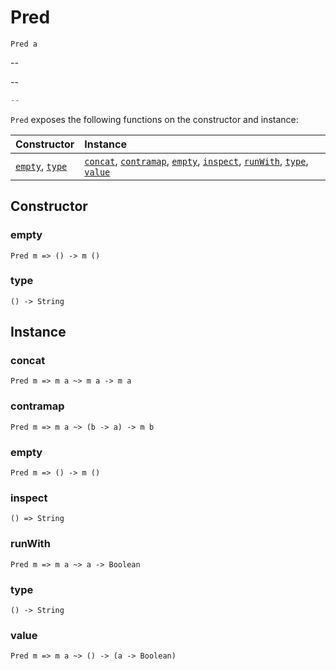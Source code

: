 # Pred

`Pred a`

--

--

```js
--
```

`Pred` exposes the following functions on the constructor and instance:

| Constructor | Instance |
|:---|:---|
| [`empty`](#empty), [`type`](#type) | [`concat`](#concat), [`contramap`](#contramap), [`empty`](#empty),  [`inspect`](#inspect), [`runWith`](#runWith), [`type`](#type), [`value`](#value) |

## Constructor

### empty

`Pred m => () -> m ()`

### type

`() -> String`

## Instance

### concat

`Pred m => m a ~> m a -> m a`

### contramap

`Pred m => m a ~> (b -> a) -> m b`

### empty

`Pred m => () -> m ()`

### inspect

`() => String`

### runWith

`Pred m => m a ~> a -> Boolean`

### type

`() -> String`

### value

`Pred m => m a ~> () -> (a -> Boolean)`
